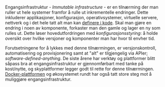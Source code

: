Engangsinfrastruktur - *Immutable infrastructure* - er en tilnærming der man ruller ut hele systemer framfor å rulle ut inkrementelle endringer. Dette inkluderer applikasjoner, konfigurasjon, operativsystemer, virtuelle servere, nettverk og i det hele tatt alt man kan [definere i kode](https://radar.bekk.no/tech2016/arkitektur-og-plattform/infrastruktur-som-data). Skal man gjøre en endring i noen av komponente, forkaster man den gamle og lager en ny som rulles ut. Dette løser hovedutfordringen med *konfigurasjonsstyring*: å holde oversikt over hvilke versjoner og komponenter man har hvor til envher tid.

Forutsetningene for å lykkes med denne tilnærmingen, er versjonskontroll, automatisering og provisjonering samt at "alt" er tilgjengelig via APIer; *software-defined-anything*. De siste årene har verktøy og plattformer blitt såpass bra at engangsinfrastruktur er gjennomførbart med tanke på kost/nytte, og skyplattformer legger godt til rette for denne tilnærmingen. [Docker-plattformen](https://www.docker.com/) og økosystemet rundt har også tatt store steg mot å muliggjøre engangsinfrastruktur.